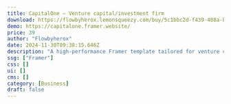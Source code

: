 ```yaml
---
title: CapitalOne — Venture capital/investment firm
download: https://flowbyherox.lemonsqueezy.com/buy/5c1bbc2d-f439-408a-b0e0-8cd24b6ccd8e
demo: https://capitalone.framer.website/
price: 39
author: "Flowbyherox"
date: 2024-11-30T09:38:15.646Z
description: "A high-performance Framer template tailored for venture capital firms, accelerators, and private equity companies. Featuring CMS-driven investor and portfolio pages, it provides a professional and sleek interface for firms looking to showcase their investments"
ssg: ["Framer"]
css: []
ui: []
cms: []
category: [Business]
draft: false
---
```

